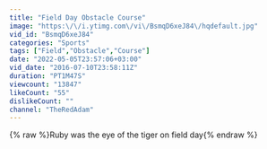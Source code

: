 ```yaml
---
title: "Field Day Obstacle Course"
image: "https:\/\/i.ytimg.com\/vi\/BsmqD6xeJ84\/hqdefault.jpg"
vid_id: "BsmqD6xeJ84"
categories: "Sports"
tags: ["Field","Obstacle","Course"]
date: "2022-05-05T23:57:06+03:00"
vid_date: "2016-07-10T23:58:11Z"
duration: "PT1M47S"
viewcount: "13847"
likeCount: "55"
dislikeCount: ""
channel: "TheRedAdam"
---
```

{% raw %}Ruby was the eye of the tiger on field day{% endraw %}

